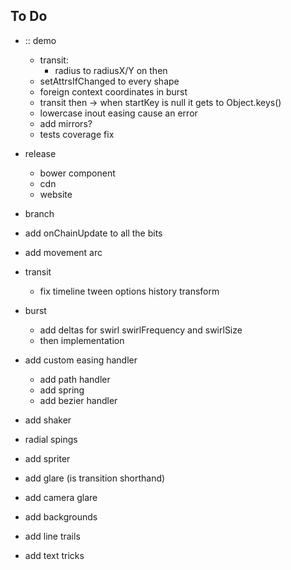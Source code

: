 ## To Do

- :: demo
  - transit:
    - radius to radiusX/Y on then
  - setAttrsIfChanged to every shape
  - foreign context coordinates in burst
  - transit then -> when startKey is null it gets to Object.keys()
  - lowercase inout easing cause an error
  - add mirrors?
  - tests coverage fix
  
- release
  - bower component
  - cdn
  - website
- branch
- add onChainUpdate to all the bits
- add movement arc
- transit
  - fix timeline tween options history transform
- burst
  - add deltas for swirl swirlFrequency and swirlSize
  - then implementation
- add custom easing handler
  - add path handler
  - add spring
  - add bezier handler
- add shaker
- radial spings
- add spriter
- add glare (is transition shorthand)
- add camera glare
- add backgrounds
- add line trails
- add text tricks


